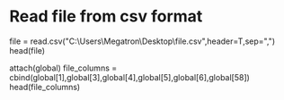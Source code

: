 # Read file from csv format
file = read.csv("C:\\Users\\Megatron\\Desktop\\file.csv",header=T,sep=",")
head(file)

attach(global)
file_columns =  cbind(global[1],global[3],global[4],global[5],global[6],global[58])
head(file_columns)


